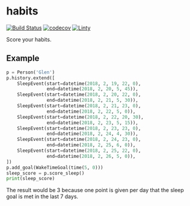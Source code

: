 # habits

[![Build Status](https://travis-ci.org/glenwinters/habits.svg?branch=master)](https://travis-ci.org/glenwinters/habits)
[![codecov](https://codecov.io/gh/glenwinters/habits/branch/master/graph/badge.svg)](https://codecov.io/gh/glenwinters/habits)
[![Linty](https://www.lintyapp.com/repo/glenwinters/habits/badge.svg)](https://www.lintyapp.com/repo/glenwinters/habits)

Score your habits.

## Example

```python
p = Person('Glen')
p.history.extend([
    SleepEvent(start=datetime(2018, 2, 19, 22, 0),
               end=datetime(2018, 2, 20, 5, 45)),
    SleepEvent(start=datetime(2018, 2, 20, 22, 0),
               end=datetime(2018, 2, 21, 5, 30)),
    SleepEvent(start=datetime(2018, 2, 21, 23, 0),
               end=datetime(2018, 2, 22, 5, 0)),
    SleepEvent(start=datetime(2018, 2, 22, 20, 30),
               end=datetime(2018, 2, 23, 5, 15)),
    SleepEvent(start=datetime(2018, 2, 23, 23, 0),
               end=datetime(2018, 2, 24, 4, 30)),
    SleepEvent(start=datetime(2018, 2, 24, 23, 0),
               end=datetime(2018, 2, 25, 6, 0)),
    SleepEvent(start=datetime(2018, 2, 25, 22, 0),
               end=datetime(2018, 2, 26, 5, 0)),
])
p.add_goal(WakeTimeGoal(time(5, 0)))
sleep_score = p.score_sleep()
print(sleep_score)
```

The result would be 3 because one point is given per day that the sleep goal is met in the last 7 days.
